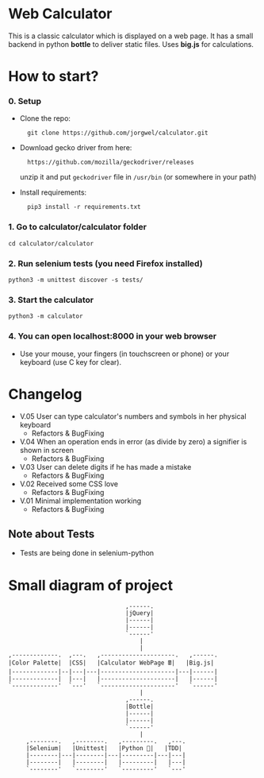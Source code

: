 # Web Calculator
This is a classic calculator which is displayed on a web page. It has a small backend in python **bottle** to deliver static files. Uses **big.js** for calculations. 

# How to start?


### 0. Setup
- Clone the repo:

        git clone https://github.com/jorgwel/calculator.git
        
- Download gecko driver from here: 

        https://github.com/mozilla/geckodriver/releases

  unzip it and put `geckodriver` file in `/usr/bin` (or somewhere in your path)
- Install requirements: 

        pip3 install -r requirements.txt
    
### 1. Go to calculator/calculator folder
    cd calculator/calculator
### 2. Run selenium tests (you need Firefox installed)
    python3 -m unittest discover -s tests/
### 3. Start the calculator
    python3 -m calculator
### 4. You can open localhost:8000 in your web browser 
- Use your mouse, your fingers (in touchscreen or phone) or your keyboard (use C key for clear).  

# Changelog
- V.05 User can type calculator's numbers and symbols in her physical keyboard
    - Refactors & BugFixing
- V.04 When an operation ends in error (as divide by zero) a signifier is shown in screen
    - Refactors & BugFixing
- V.03 User can delete digits if he has made a mistake
    - Refactors & BugFixing
- V.02 Received some CSS love
    - Refactors & BugFixing
- V.01 Minimal implementation working
    - Refactors & BugFixing
    
## Note about Tests
- Tests are being done in selenium-python

# Small diagram of project

        
                                     ,------.                  
                                     |jQuery|                  
                                     |------|                  
                                     |------|                  
                                     `------'                  
                                         |                     
                                         |                     
    ,-------------.  ,---.   ,---------------------.   ,------.
    |Color Palette|  |CSS|   |Calculator WebPage 🖩|   |Big.js|
    |-------------|--|---|---|---------------------|---|------|
    |-------------|  |---|   |---------------------|   |------|
    `-------------'  `---'   `---------------------'   `------'
                                         |                     
                                     ,------.                  
                                     |Bottle|                  
                                     |------|                  
                                     |------|                  
                                     `------'                  
                                         |                     
         ,--------.   ,--------.   ,---------.   ,---.         
         |Selenium|   |Unittest|   |Python 🐍|   |TDD|
         |--------|---|--------|---|---------|---|---|
         |--------|   |--------|   |---------|   |---|
         `--------'   `--------'   `---------'   `---'         